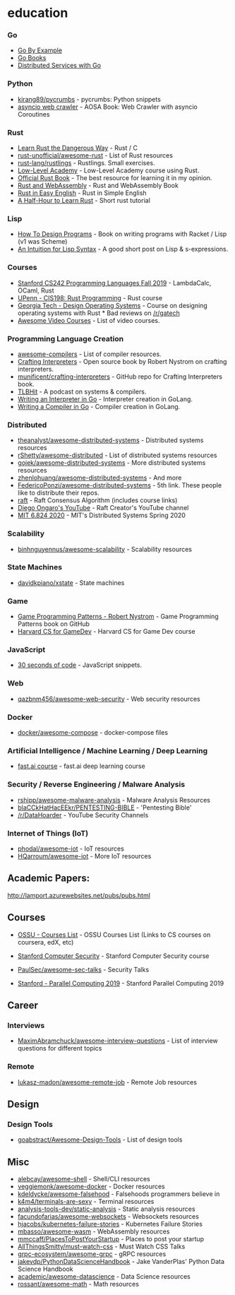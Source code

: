 # education

### Go
* [Go By Example](https://gobyexample.com/)
* [Go Books](https://github.com/dariubs/GoBooks)
* [Distributed Services with Go](https://pragprog.com/titles/tjgo/distributed-services-with-go/)

### Python
* [kirang89/pycrumbs](https://github.com/kirang89/pycrumbs) - pycrumbs: Python snippets
* [asyncio web crawler](http://aosabook.org/en/500L/a-web-crawler-with-asyncio-coroutines.html) - AOSA Book: Web Crawler with asyncio Coroutines


### Rust
* [Learn Rust the Dangerous Way](http://cliffle.com/p/dangerust/) - Rust / C
* [rust-unofficial/awesome-rust](https://github.com/rust-unofficial/awesome-rust) - List of Rust resources
* [rust-lang/rustlings](https://github.com/rust-lang/rustlings) - Rustlings. Small exercises.
* [Low-Level Academy](https://lowlvl.org/) - Low-Level Academy course using Rust.
* [Official Rust Book](https://doc.rust-lang.org/book/) - The best resource for learning it in my opinion.
* [Rust and WebAssembly](https://rustwasm.github.io/book/) - Rust and WebAssembly Book
* [Rust in Easy English](https://github.com/Dhghomon/easy_rust) - Rust in Simple English
* [A Half-Hour to Learn Rust](https://fasterthanli.me/articles/a-half-hour-to-learn-rust) - Short rust tutorial


### Lisp
* [How To Design Programs](https://htdp.org/) - Book on writing programs with Racket / Lisp (v1 was Scheme)
* [An Intuition for Lisp Syntax](https://stopa.io/post/265) - A good short post on Lisp & s-expressions.

### Courses

* [Stanford CS242 Programming Languages Fall 2019](http://cs242.stanford.edu/f19/) - LambdaCalc, OCaml, Rust
* [UPenn - CIS198: Rust Programming](http://cis198-2016s.github.io/schedule/) - Rust course 
* [Georgia Tech - Design Operating Systems](https://tc.gts3.org/cs3210/2020/spring/cal.html) - Course on designing operating systems with Rust * Bad reviews on [/r/gatech](https://reddit.com/r/gatech)
* [Awesome Video Courses](https://github.com/Developer-Y/cs-video-courses) - List of video courses.


### Programming Language Creation
* [awesome-compilers](https://github.com/aalhour/awesome-compilers) - List of compiler resources.
* [Crafting Interpreters](http://www.craftinginterpreters.com/) - Open source book by Robert Nystrom on crafting interpreters.
* [munificent/crafting-interpreters](https://github.com/munificent/craftinginterpreters) - GitHub repo for Crafting Interpreters book.
* [TLBHit](https://tlbh.it/) - A podcast on systems & compilers.
* [Writing an Interpreter in Go](https://interpreterbook.com/) - Interpreter creation in GoLang.
* [Writing a Compiler in Go](https://compilerbook.com/) - Compiler creation in GoLang.


### Distributed
* [theanalyst/awesome-distributed-systems](https://github.com/theanalyst/awesome-distributed-systems) - Distributed systems resources
* [rShetty/awesome-distributed](https://github.com/rShetty/awesome-distributed-systems) - List of distributed systems resources
* [gojek/awesome-distributed-systems](https://github.com/gojek/awesome-distributed-systems) - More distributed systems resources
* [zhenlohuang/awesome-distributed-systems](https://github.com/zhenlohuang/awesome-distributed-systems) - And more
* [FedericoPonzi/awesome-distributed-systems](https://github.com/FedericoPonzi/awesome-distributed-systems) - 5th link. These people like to distribute their repos.
* [raft](https://raft.github.io/) - Raft Consensus Algorithm (includes course links)
* [Diego Ongaro's YouTube](https://www.youtube.com/c/DiegoOngaro/videos) - Raft Creator's YouTube channel
* [MIT 6.824 2020](https://pdos.csail.mit.edu/6.824/schedule.html) - MIT's Distributed Systems Spring 2020

### Scalability
* [binhnguyennus/awesome-scalability](https://github.com/binhnguyennus/awesome-scalability) - Scalability resources


### State Machines
* [davidkpiano/xstate](https://github.com/davidkpiano/xstate) - State machines


### Game
* [Game Programming Patterns - Robert Nystrom](https://github.com/munificent/game-programming-patterns) - Game Programming Patterns book on GitHub
* [Harvard CS for GameDev](https://www.edx.org/professional-certificate/harvardx-computer-science-for-game-development) - Harvard CS for Game Dev course  

### JavaScript
* [30 seconds of code](https://github.com/30-seconds/30-seconds-of-code) - JavaScript snippets.


### Web
* [qazbnm456/awesome-web-security](https://github.com/qazbnm456/awesome-web-security) - Web security resources


### Docker
* [docker/awesome-compose](https://github.com/docker/awesome-compose) - docker-compose files


### Artificial Intelligence / Machine Learning / Deep Learning
* [fast.ai course](https://www.fast.ai/) - fast.ai deep learning course


### Security / Reverse Engineering / Malware Analysis
* [rshipp/awesome-malware-analysis](https://github.com/rshipp/awesome-malware-analysis) - Malware Analysis Resources
* [blaCCkHatHacEEkr/PENTESTING-BIBLE](https://github.com/blaCCkHatHacEEkr/PENTESTING-BIBLE) - 'Pentesting Bible'
* [/r/DataHoarder](https://www.reddit.com/r/DataHoarder/comments/jjaq3e/youtube_deleted_a_channel_that_made_educational/) - YouTube Security Channels

### Internet of Things (IoT)
* [phodal/awesome-iot](https://github.com/phodal/awesome-iot) - IoT resources
* [HQarroum/awesome-iot](https://github.com/HQarroum/awesome-iot) - More IoT resources

## Academic Papers:

http://lamport.azurewebsites.net/pubs/pubs.html


## Courses
* [OSSU - Courses List](https://github.com/ossu/computer-science) - OSSU Courses List (Links to CS courses on coursera, edX, etc)

* [Stanford Computer Security](https://cs155.stanford.edu/syllabus.html) - Stanford Computer Security course

* [PaulSec/awesome-sec-talks](https://github.com/PaulSec/awesome-sec-talks) - Security Talks
* [Stanford - Parallel Computing 2019](http://cs149.stanford.edu/fall19/) - Stanford Parallel Computing 2019

## Career

### Interviews
* [MaximAbramchuck/awesome-interview-questions](https://github.com/MaximAbramchuck/awesome-interview-questions) - List of interview questions for different topics

### Remote
* [lukasz-madon/awesome-remote-job](https://github.com/lukasz-madon/awesome-remote-job) - Remote Job resources

## Design

### Design Tools
* [goabstract/Awesome-Design-Tools](https://github.com/goabstract/Awesome-Design-Tools) - List of design tools



## Misc
* [alebcay/awesome-shell](https://github.com/alebcay/awesome-shell) - Shell/CLI resources
* [veggiemonk/awesome-docker](https://github.com/veggiemonk/awesome-docker) - Docker resources
* [kdeldycke/awesome-falsehood](https://github.com/kdeldycke/awesome-falsehood) - Falsehoods programmers believe in
* [k4m4/terminals-are-sexy](https://github.com/k4m4/terminals-are-sexy) - Terminal resources
* [analysis-tools-dev/static-analysis](https://github.com/analysis-tools-dev/static-analysis) - Static analysis resources
* [facundofarias/awesome-websockets](https://github.com/facundofarias/awesome-websockets) - Websockets resources
* [hjacobs/kubernetes-failure-stories](https://github.com/hjacobs/kubernetes-failure-stories) - Kubernetes Failure Stories
* [mbasso/awesome-wasm](https://github.com/mbasso/awesome-wasm) - WebAssembly resources
* [mmccaff/PlacesToPostYourStartup](https://github.com/mmccaff/PlacesToPostYourStartup) - Places to post your startup
* [AllThingsSmitty/must-watch-css](https://github.com/AllThingsSmitty/must-watch-css) - Must Watch CSS Talks
* [grpc-ecosystem/awesome-grpc](https://github.com/grpc-ecosystem/awesome-grpc) - gRPC resources
* [jakevdp/PythonDataScienceHandbook](https://jakevdp.github.io/PythonDataScienceHandbook/) - Jake VanderPlas' Python Data Science Handbook
* [academic/awesome-datascience](https://github.com/academic/awesome-datascience) - Data Science resources
* [rossant/awesome-math](https://github.com/rossant/awesome-math) - Math resources
